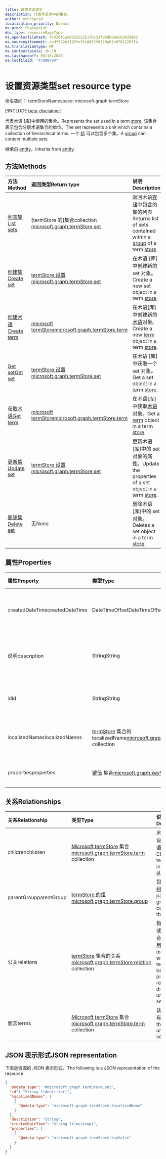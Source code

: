 ```yaml
---
title: 设置资源类型
description: 代表术语库中的集合。
author: mohitpcad
localization_priority: Normal
ms.prod: Sharepoint
doc_type: resourcePageType
ms.openlocfilehash: 45436f1a20652555b17b553f96db60e5636d3d92
ms.sourcegitcommit: acdf972e2f25fef2c6855f6f28a63c0762228ffa
ms.translationtype: MT
ms.contentlocale: zh-CN
ms.lasthandoff: 09/18/2020
ms.locfileid: "47988794"
---
```

# <a name="set-resource-type"></a><span data-ttu-id="6a4aa-103">设置资源类型</span><span class="sxs-lookup"><span data-stu-id="6a4aa-103">set resource type</span></span>

<span data-ttu-id="6a4aa-104">命名空间： termStore</span><span class="sxs-lookup"><span data-stu-id="6a4aa-104">Namespace: microsoft.graph.termStore</span></span>

[!INCLUDE [beta-disclaimer](../../includes/beta-disclaimer.md)]

<span data-ttu-id="6a4aa-105">代表术语 [库]中使用的集合。</span><span class="sxs-lookup"><span data-stu-id="6a4aa-105">Represents the set used in a term [store].</span></span> <span data-ttu-id="6a4aa-106">该集合表示包含分层术语集合的单位。</span><span class="sxs-lookup"><span data-stu-id="6a4aa-106">The set represents a unit which contains a collection of hierarchical terms.</span></span> <span data-ttu-id="6a4aa-107">一个 [组] 可以包含多个集。</span><span class="sxs-lookup"><span data-stu-id="6a4aa-107">A [group] can contain multiple sets.</span></span>

<span data-ttu-id="6a4aa-108">继承自 [entity](../resources/entity.md)。</span><span class="sxs-lookup"><span data-stu-id="6a4aa-108">Inherits from [entity](../resources/entity.md).</span></span>

## <a name="methods"></a><span data-ttu-id="6a4aa-109">方法</span><span class="sxs-lookup"><span data-stu-id="6a4aa-109">Methods</span></span>
|<span data-ttu-id="6a4aa-110">方法</span><span class="sxs-lookup"><span data-stu-id="6a4aa-110">Method</span></span>|<span data-ttu-id="6a4aa-111">返回类型</span><span class="sxs-lookup"><span data-stu-id="6a4aa-111">Return type</span></span>|<span data-ttu-id="6a4aa-112">说明</span><span class="sxs-lookup"><span data-stu-id="6a4aa-112">Description</span></span>|
|:---|:---|:---|
|[<span data-ttu-id="6a4aa-113">列表集</span><span class="sxs-lookup"><span data-stu-id="6a4aa-113">List sets</span></span>](../api/termstore-group-list-sets.md)|<span data-ttu-id="6a4aa-114">[termStore 的]集合</span><span class="sxs-lookup"><span data-stu-id="6a4aa-114">collection [microsoft.graph.termStore.set]</span></span> | <span data-ttu-id="6a4aa-115">返回术语[存储][组]中包含的集的列表</span><span class="sxs-lookup"><span data-stu-id="6a4aa-115">Returns list of sets contained within a [group] of a term [store]</span></span> |
|[<span data-ttu-id="6a4aa-116">创建集</span><span class="sxs-lookup"><span data-stu-id="6a4aa-116">Create set</span></span>](../api/termstore-set-post.md)|[<span data-ttu-id="6a4aa-117">termStore 设置</span><span class="sxs-lookup"><span data-stu-id="6a4aa-117">microsoft.graph.termStore.set</span></span>](../resources/termstore-set.md)|<span data-ttu-id="6a4aa-118">在术语 [库]中创建新的 set 对象。</span><span class="sxs-lookup"><span data-stu-id="6a4aa-118">Create a new set object in a term [store].</span></span>|
|[<span data-ttu-id="6a4aa-119">创建术语</span><span class="sxs-lookup"><span data-stu-id="6a4aa-119">Create term</span></span>](../api/termstore-term-post.md)|[<span data-ttu-id="6a4aa-120">microsoft termStore</span><span class="sxs-lookup"><span data-stu-id="6a4aa-120">microsoft.graph.termStore.term</span></span>](../resources/termstore-term.md)|<span data-ttu-id="6a4aa-121">在术语[库]中创建新的[术语]对象。</span><span class="sxs-lookup"><span data-stu-id="6a4aa-121">Create a new [term] object in a term [store].</span></span>|
|[<span data-ttu-id="6a4aa-122">Get set</span><span class="sxs-lookup"><span data-stu-id="6a4aa-122">Get set</span></span>](../api/termstore-set-get.md)|[<span data-ttu-id="6a4aa-123">termStore 设置</span><span class="sxs-lookup"><span data-stu-id="6a4aa-123">microsoft.graph.termStore.set</span></span>](../resources/termstore-set.md)| <span data-ttu-id="6a4aa-124">在术语 [库]中获取一个 set 对象。</span><span class="sxs-lookup"><span data-stu-id="6a4aa-124">Get a set object in a term [store].</span></span>|
|[<span data-ttu-id="6a4aa-125">获取术语</span><span class="sxs-lookup"><span data-stu-id="6a4aa-125">Get term</span></span>](../api/termstore-term-get.md)|[<span data-ttu-id="6a4aa-126">microsoft termStore</span><span class="sxs-lookup"><span data-stu-id="6a4aa-126">microsoft.graph.termStore.term</span></span>](../resources/termstore-term.md)| <span data-ttu-id="6a4aa-127">在术语[库]中获取[术语]对象。</span><span class="sxs-lookup"><span data-stu-id="6a4aa-127">Get a [term] object in a term [store].</span></span>|
|[<span data-ttu-id="6a4aa-128">更新集</span><span class="sxs-lookup"><span data-stu-id="6a4aa-128">Update set</span></span>](../api/termstore-set-update.md)|[<span data-ttu-id="6a4aa-129">termStore 设置</span><span class="sxs-lookup"><span data-stu-id="6a4aa-129">microsoft.graph.termStore.set</span></span>](../resources/termstore-set.md)|<span data-ttu-id="6a4aa-130">更新术语 [库]中的 set 对象的属性。</span><span class="sxs-lookup"><span data-stu-id="6a4aa-130">Update the properties of a set object in a term [store].</span></span>|
|[<span data-ttu-id="6a4aa-131">删除集</span><span class="sxs-lookup"><span data-stu-id="6a4aa-131">Delete set</span></span>](../api/termstore-set-delete.md)|<span data-ttu-id="6a4aa-132">无</span><span class="sxs-lookup"><span data-stu-id="6a4aa-132">None</span></span>|<span data-ttu-id="6a4aa-133">删除术语 [库]中的 set 对象。</span><span class="sxs-lookup"><span data-stu-id="6a4aa-133">Deletes a set object in a term [store].</span></span>|

## <a name="properties"></a><span data-ttu-id="6a4aa-134">属性</span><span class="sxs-lookup"><span data-stu-id="6a4aa-134">Properties</span></span>
|<span data-ttu-id="6a4aa-135">属性</span><span class="sxs-lookup"><span data-stu-id="6a4aa-135">Property</span></span>|<span data-ttu-id="6a4aa-136">类型</span><span class="sxs-lookup"><span data-stu-id="6a4aa-136">Type</span></span>|<span data-ttu-id="6a4aa-137">说明</span><span class="sxs-lookup"><span data-stu-id="6a4aa-137">Description</span></span>|
|:---|:---|:---|
|<span data-ttu-id="6a4aa-138">createdDateTime</span><span class="sxs-lookup"><span data-stu-id="6a4aa-138">createdDateTime</span></span>|<span data-ttu-id="6a4aa-139">DateTimeOffset</span><span class="sxs-lookup"><span data-stu-id="6a4aa-139">DateTimeOffset</span></span>|<span data-ttu-id="6a4aa-140">创建集的日期和时间。</span><span class="sxs-lookup"><span data-stu-id="6a4aa-140">Date and time of set creation.</span></span> <span data-ttu-id="6a4aa-141">只读。</span><span class="sxs-lookup"><span data-stu-id="6a4aa-141">Read-only.</span></span>|
|<span data-ttu-id="6a4aa-142">说明</span><span class="sxs-lookup"><span data-stu-id="6a4aa-142">description</span></span>|<span data-ttu-id="6a4aa-143">String</span><span class="sxs-lookup"><span data-stu-id="6a4aa-143">String</span></span>|<span data-ttu-id="6a4aa-144">说明：提供有关术语用法的详细信息。</span><span class="sxs-lookup"><span data-stu-id="6a4aa-144">Description giving details on the term usage.</span></span>|
|<span data-ttu-id="6a4aa-145">id</span><span class="sxs-lookup"><span data-stu-id="6a4aa-145">id</span></span>|<span data-ttu-id="6a4aa-146">String</span><span class="sxs-lookup"><span data-stu-id="6a4aa-146">String</span></span>|<span data-ttu-id="6a4aa-147">唯一标识符。</span><span class="sxs-lookup"><span data-stu-id="6a4aa-147">Unique identifier.</span></span> <span data-ttu-id="6a4aa-148">只读。</span><span class="sxs-lookup"><span data-stu-id="6a4aa-148">Read-only.</span></span>|
|<span data-ttu-id="6a4aa-149">localizedNames</span><span class="sxs-lookup"><span data-stu-id="6a4aa-149">localizedNames</span></span>|<span data-ttu-id="6a4aa-150">[termStore](../resources/termstore-localizedname.md) 集合的 localizedName</span><span class="sxs-lookup"><span data-stu-id="6a4aa-150">[microsoft.graph.termStore.localizedName](../resources/termstore-localizedname.md) collection</span></span>|<span data-ttu-id="6a4aa-151">每个 languageTag 的集的名称。</span><span class="sxs-lookup"><span data-stu-id="6a4aa-151">Name of the set for each languageTag.</span></span>|
|<span data-ttu-id="6a4aa-152">properties</span><span class="sxs-lookup"><span data-stu-id="6a4aa-152">properties</span></span>|<span data-ttu-id="6a4aa-153">[键值](../resources/keyvalue.md) 集合</span><span class="sxs-lookup"><span data-stu-id="6a4aa-153">[microsoft.graph.keyValue](../resources/keyvalue.md) collection</span></span>|<span data-ttu-id="6a4aa-154">集的自定义属性。</span><span class="sxs-lookup"><span data-stu-id="6a4aa-154">Custom properties for the set.</span></span>|

## <a name="relationships"></a><span data-ttu-id="6a4aa-155">关系</span><span class="sxs-lookup"><span data-stu-id="6a4aa-155">Relationships</span></span>
|<span data-ttu-id="6a4aa-156">关系</span><span class="sxs-lookup"><span data-stu-id="6a4aa-156">Relationship</span></span>|<span data-ttu-id="6a4aa-157">类型</span><span class="sxs-lookup"><span data-stu-id="6a4aa-157">Type</span></span>|<span data-ttu-id="6a4aa-158">说明</span><span class="sxs-lookup"><span data-stu-id="6a4aa-158">Description</span></span>|
|:---|:---|:---|
|<span data-ttu-id="6a4aa-159">children</span><span class="sxs-lookup"><span data-stu-id="6a4aa-159">children</span></span>|<span data-ttu-id="6a4aa-160">[Microsoft termStore](../resources/termstore-term.md) 集合</span><span class="sxs-lookup"><span data-stu-id="6a4aa-160">[microsoft.graph.termStore.term](../resources/termstore-term.md) collection</span></span>|<span data-ttu-id="6a4aa-161">术语 [库]中设置的子术语。</span><span class="sxs-lookup"><span data-stu-id="6a4aa-161">Children terms of set in term [store].</span></span>|
|<span data-ttu-id="6a4aa-162">parentGroup</span><span class="sxs-lookup"><span data-stu-id="6a4aa-162">parentGroup</span></span>|[<span data-ttu-id="6a4aa-163">termStore 的组</span><span class="sxs-lookup"><span data-stu-id="6a4aa-163">microsoft.graph.termStore.group</span></span>](../resources/termstore-group.md)|<span data-ttu-id="6a4aa-164">包含集的父 [组] 。</span><span class="sxs-lookup"><span data-stu-id="6a4aa-164">The parent [group] that contains the set.</span></span>|
|<span data-ttu-id="6a4aa-165">公关</span><span class="sxs-lookup"><span data-stu-id="6a4aa-165">relations</span></span>|<span data-ttu-id="6a4aa-166">[termStore](../resources/termstore-relation.md) 集合的关系</span><span class="sxs-lookup"><span data-stu-id="6a4aa-166">[microsoft.graph.termStore.relation](../resources/termstore-relation.md) collection</span></span>|<span data-ttu-id="6a4aa-167">指示已固定或直接在集合下重复使用的术语。</span><span class="sxs-lookup"><span data-stu-id="6a4aa-167">Indicates which terms have been pinned or reused directly under the set.</span></span>|
|<span data-ttu-id="6a4aa-168">而言</span><span class="sxs-lookup"><span data-stu-id="6a4aa-168">terms</span></span>|<span data-ttu-id="6a4aa-169">[Microsoft termStore](../resources/termstore-term.md) 集合</span><span class="sxs-lookup"><span data-stu-id="6a4aa-169">[microsoft.graph.termStore.term](../resources/termstore-term.md) collection</span></span>|<span data-ttu-id="6a4aa-170">该集下的所有条件。</span><span class="sxs-lookup"><span data-stu-id="6a4aa-170">All the terms under the set.</span></span>|

## <a name="json-representation"></a><span data-ttu-id="6a4aa-171">JSON 表示形式</span><span class="sxs-lookup"><span data-stu-id="6a4aa-171">JSON representation</span></span>
<span data-ttu-id="6a4aa-172">下面是资源的 JSON 表示形式。</span><span class="sxs-lookup"><span data-stu-id="6a4aa-172">The following is a JSON representation of the resource.</span></span>
<!-- {
  "blockType": "resource",
  "keyProperty": "id",
  "@odata.type": "microsoft.graph.termStore.set",
  "baseType": "microsoft.graph.entity",
  "openType": false
}
-->
``` json
{
  "@odata.type": "#microsoft.graph.termStore.set",
  "id": "String (identifier)",
  "localizedNames": [
    {
      "@odata.type": "microsoft.graph.termStore.localizedName"
    }
  ],
  "description": "String",
  "createdDateTime": "String (timestamp)",
  "properties": [
    {
      "@odata.type": "microsoft.graph.termStore.keyValue"
    }
  ]
}
```

[microsoft.graph.termStore.term]: termstore-term.md
[termStore 设置]: termstore-set.md
[microsoft.graph.termStore.set]: termstore-set.md
[microsoft.graph.termStore.group]: termstore-group.md
[microsoft.graph.termStore.relation]: termstore-relation.md
[microsoft.graph.termStore.store]: termstore-store.md
[microsoft.graph.termStore.localizedName]: termstore-localizedname.md
[商店]: ../resources/termstore-store.md
[store]: ../resources/termstore-store.md
[组]: ../resources/termstore-group.md
[group]: ../resources/termstore-group.md
[set]: ../resources/termstore-set.md
[术语]: ../resources/termstore-term.md
[term]: ../resources/termstore-term.md


<!--
{
  "type": "#page.annotation",
  "description": "TermSet is the entity containing the particular taxonomy for a tenant",
  "keywords": "termSet,facet,resource",
  "section": "documentation",
  "tocPath": "TermSet",
  "tocBookmarks": {
    "Resources/termStore.set": "#"
  },
  "suppressions": []
}
-->


